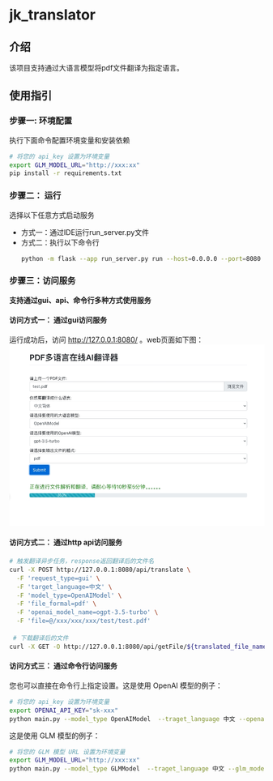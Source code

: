 # jk_translator
## 介绍
该项目支持通过大语言模型将pdf文件翻译为指定语言。
## 使用指引
### 步骤一: 环境配置
执行下面命令配置环境变量和安装依赖
```bash
# 将您的 api_key 设置为环境变量
export GLM_MODEL_URL="http://xxx:xx"
pip install -r requirements.txt
```
### 步骤二： 运行
选择以下任意方式启动服务
- 方式一：通过IDE运行run_server.py文件
- 方式二：执行以下命令行
  ```bash
  python -m flask --app run_server.py run --host=0.0.0.0 --port=8080
  ```
### 步骤三：访问服务
**支持通过gui、api、命令行多种方式使用服务**
#### 访问方式一： 通过gui访问服务
运行成功后，访问 http://127.0.0.1:8080/ 。web页面如下图：
<img src="gui截屏.jpeg">
#### 访问方式二： 通过http api访问服务
```bash
# 触发翻译异步任务，response返回翻译后的文件名
curl -X POST http://127.0.0.1:8080/api/translate \
  -F 'request_type=gui' \
  -F 'target_language=中文' \
  -F 'model_type=OpenAIModel' \
  -F 'file_formal=pdf' \
  -F 'openai_model_name=ogpt-3.5-turbo' \
  -F 'file=@/xxx/xxx/xxx/test/test.pdf'
  
 # 下载翻译后的文件
curl -X GET -O http://127.0.0.1:8080/api/getFile/${translated_file_name} 
```
#### 访问方式三： 通过命令行访问服务

您也可以直接在命令行上指定设置。这是使用 OpenAI 模型的例子：

```bash
# 将您的 api_key 设置为环境变量
export OPENAI_API_KEY="sk-xxx"
python main.py --model_type OpenAIModel  --traget_language 中文 --openai_api_key $OPENAI_API_KEY --file_format markdown --book test/test.pdf --openai_model gpt-3.5-turbo
```

这是使用 GLM 模型的例子：

```bash
# 将您的 GLM 模型 URL 设置为环境变量
export GLM_MODEL_URL="http://xxx:xx"
python main.py --model_type GLMModel  --traget_language 中文 --glm_model_url $GLM_MODEL_URL --book test/test.pdf 
```